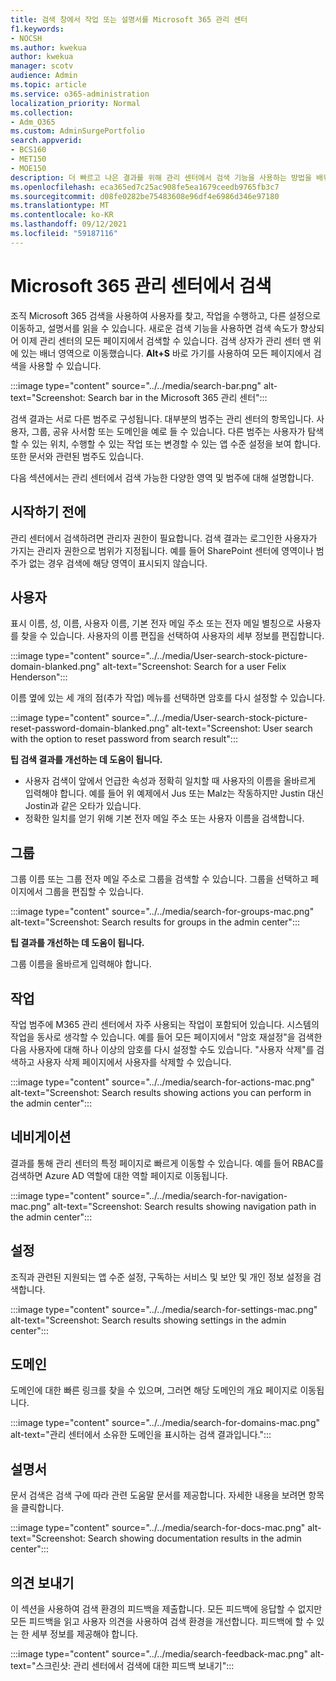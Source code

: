 ```yaml
---
title: 검색 창에서 작업 또는 설명서를 Microsoft 365 관리 센터
f1.keywords:
- NOCSH
ms.author: kwekua
author: kwekua
manager: scotv
audience: Admin
ms.topic: article
ms.service: o365-administration
localization_priority: Normal
ms.collection:
- Adm_O365
ms.custom: AdminSurgePortfolio
search.appverid:
- BCS160
- MET150
- MOE150
description: 더 빠르고 나은 결과를 위해 관리 센터에서 검색 기능을 사용하는 방법을 배워야 합니다.
ms.openlocfilehash: eca365ed7c25ac908fe5ea1679ceedb9765fb3c7
ms.sourcegitcommit: d08fe0282be75483608e96df4e6986d346e97180
ms.translationtype: MT
ms.contentlocale: ko-KR
ms.lasthandoff: 09/12/2021
ms.locfileid: "59187116"
---
```

# <a name="search-in-the-microsoft-365-admin-center"></a>Microsoft 365 관리 센터에서 검색

조직 Microsoft 365 검색을 사용하여 사용자를 찾고, 작업을 수행하고, 다른 설정으로 이동하고, 설명서를 읽을 수 있습니다. 새로운 검색 기능을 사용하면 검색 속도가 향상되어 이제 관리 센터의 모든 페이지에서 검색할 수 있습니다. 검색 상자가 관리 센터 맨 위에 있는 배너 영역으로 이동했습니다. **Alt+S** 바로 가기를 사용하여 모든 페이지에서 검색을 사용할 수 있습니다.

:::image type="content" source="../../media/search-bar.png" alt-text="Screenshot: Search bar in the Microsoft 365 관리 센터":::

검색 결과는 서로 다른 범주로 구성됩니다. 대부분의 범주는 관리 센터의 항목입니다. 사용자, 그룹, 공유 사서함 또는 도메인을 예로 들 수 있습니다. 다른 범주는 사용자가 탐색할 수 있는 위치, 수행할 수 있는 작업 또는 변경할 수 있는 앱 수준 설정을 보여 합니다. 또한 문서와 관련된 범주도 있습니다.

다음 섹션에서는 관리 센터에서 검색 가능한 다양한 영역 및 범주에 대해 설명합니다.

## <a name="before-you-begin"></a>시작하기 전에

관리 센터에서 검색하려면 관리자 권한이 필요합니다. 검색 결과는 로그인한 사용자가 가지는 관리자 권한으로 범위가 지정됩니다. 예를 들어 SharePoint 센터에 영역이나 범주가 없는 경우 검색에 해당 영역이 표시되지 않습니다.

## <a name="users"></a>사용자

표시 이름, 성, 이름, 사용자 이름, 기본 전자 메일 주소 또는 전자 메일 별칭으로 사용자를 찾을 수 있습니다. 사용자의 이름 편집을 선택하여 사용자의 세부 정보를 편집합니다.

:::image type="content" source="../../media/User-search-stock-picture-domain-blanked.png" alt-text="Screenshot: Search for a user Felix Henderson":::

이름 옆에 있는 세 개의 점(추가 작업) 메뉴를 선택하면 암호를 다시 설정할 수 있습니다.

:::image type="content" source="../../media/User-search-stock-picture-reset-password-domain-blanked.png" alt-text="Screenshot: User search with the option to reset password from search result":::

**팁 검색 결과를 개선하는 데 도움이 됩니다.**

- 사용자 검색이 앞에서 언급한 속성과 정확히 일치할 때 사용자의 이름을 올바르게 입력해야 합니다. 예를 들어 위 예제에서 Jus 또는 Malz는 작동하지만 Justin 대신 Jostin과 같은 오타가 있습니다.
- 정확한 일치를 얻기 위해 기본 전자 메일 주소 또는 사용자 이름을 검색합니다.

## <a name="groups"></a>그룹

그룹 이름 또는 그룹 전자 메일 주소로 그룹을 검색할 수 있습니다. 그룹을 선택하고 페이지에서 그룹을 편집할 수 있습니다.

:::image type="content" source="../../media/search-for-groups-mac.png" alt-text="Screenshot: Search results for groups in the admin center":::

**팁 결과를 개선하는 데 도움이 됩니다.**

그룹 이름을 올바르게 입력해야 합니다.

## <a name="actions"></a>작업

작업 범주에 M365 관리 센터에서 자주 사용되는 작업이 포함되어 있습니다. 시스템의 작업을 동사로 생각할 수 있습니다. 예를 들어 모든 페이지에서 "암호 재설정"을 검색한 다음 사용자에 대해 하나 이상의 암호를 다시 설정할 수도 있습니다. "사용자 삭제"를 검색하고 사용자 삭제 페이지에서 사용자를 삭제할 수 있습니다.

:::image type="content" source="../../media/search-for-actions-mac.png" alt-text="Screenshot: Search results showing actions you can perform in the admin center":::

## <a name="navigation"></a>네비게이션

결과를 통해 관리 센터의 특정 페이지로 빠르게 이동할 수 있습니다. 예를 들어 RBAC를 검색하면 Azure AD 역할에 대한 역할 페이지로 이동됩니다.

:::image type="content" source="../../media/search-for-navigation-mac.png" alt-text="Screenshot: Search results showing navigation path in the admin center":::

## <a name="settings"></a>설정

조직과 관련된 지원되는 앱 수준 설정, 구독하는 서비스 및 보안 및 개인 정보 설정을 검색합니다.

:::image type="content" source="../../media/search-for-settings-mac.png" alt-text="Screenshot: Search results showing settings in the admin center":::

## <a name="domain"></a>도메인

도메인에 대한 빠른 링크를 찾을 수 있으며, 그러면 해당 도메인의 개요 페이지로 이동됩니다.

:::image type="content" source="../../media/search-for-domains-mac.png" alt-text="관리 센터에서 소유한 도메인을 표시하는 검색 결과입니다.":::

## <a name="documentation"></a>설명서

문서 검색은 검색 구에 따라 관련 도움말 문서를 제공합니다. 자세한 내용을 보려면 항목을 클릭합니다.

:::image type="content" source="../../media/search-for-docs-mac.png" alt-text="Screenshot: Search showing documentation results in the admin center":::

## <a name="send-us-feedback"></a>의견 보내기

이 섹션을 사용하여 검색 환경의 피드백을 제출합니다. 모든 피드백에 응답할 수 없지만 모든 피드백을 읽고 사용자 의견을 사용하여 검색 환경을 개선합니다. 피드백에 할 수 있는 한 세부 정보를 제공해야 합니다.

:::image type="content" source="../../media/search-feedback-mac.png" alt-text="스크린샷: 관리 센터에서 검색에 대한 피드백 보내기":::